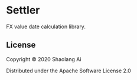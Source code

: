 # Settler

FX value date calculation library.

## License

Copyright © 2020 Shaolang Ai

Distributed under the Apache Software License 2.0
